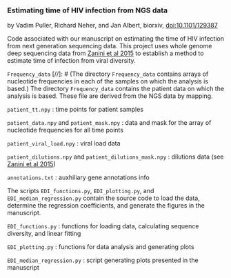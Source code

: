 ### Estimating time of HIV infection from NGS data
by Vadim Puller, Richard Neher, and Jan Albert, biorxiv, [doi:10.1101/129387](https://doi.org/10.1101/129387)

Code associated with our manuscript on estimating the time of HIV infection from next generation sequencing data. 
This project uses whole genome deep sequencing data from [Zanini et al 2015](http://hiv.biozentrum.unibas.ch) to establish a method to estimate time of infection from viral diversity.



`Frequency_data`
[//]: # (The directory `Frequency_data` contains arrays of nucleotide frequencies in each of the samples on which the analysis is based.)
The directory `Frequency_data` contains the patient data on which the analysis is based.
These file are derived from the NGS data by mapping. 

`patient_tt.npy` :   time points for patient samples

`patient_data.npy` and `patient_mask.npy` : data and mask for the array of nucleotide frequencies for all time points

`patient_viral_load.npy` :  viral load data

`patient_dilutions.npy` and `patient_dilutions_mask.npy` : dilutions data (see [Zanini et al 2015](http://hiv.biozentrum.unibas.ch))

`annotations.txt` : auxhiliary gene annotations info



The scripts `EDI_functions.py`, `EDI_plotting.py`, and `EDI_median_regression.py` contain the source code to load the data, determine the regression coefficients, 
and generate the figures in the manuscript.

`EDI_functions.py` : functions for loading data, calculating sequence diversity, and linear fitting

`EDI_plotting.py` : functions for data analysis and generating plots

`EDI_median_regression.py` : script generating plots presented in the manuscript